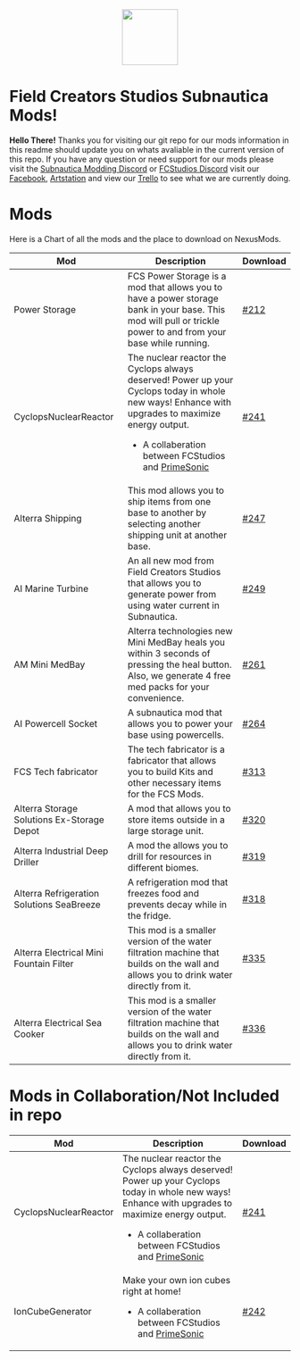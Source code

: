 

﻿
<p align="center">
  <img width="100" height="100" src="https://i.imgur.com/DHjcUQS.png">
</p>

# Field Creators Studios Subnautica Mods!

**Hello There!**
Thanks you for visiting our git repo for our mods information in this readme should update you on whats avaliable in the current version of this repo. If you have any question or need support for our mods please visit the [Subnautica Modding Discord](https://discordapp.com/invite/UpWuWwq) or [FCStudios Discord](https://discordapp.com/invite/szc7m5M) visit our [Facebook](https://www.facebook.com/FCSTools/), [Artstation](https://www.artstation.com/fieldcreatorsstudios) and view our [Trello](https://trello.com/b/Rqit6I94/fcs-subnatica-mods) to see what we are currently doing.


# Mods

Here is a Chart of all the mods and the place to download on NexusMods.

| Mod |Description  | Download
|--|--|--|
|  Power Storage| FCS Power Storage is a mod that allows you to have a power storage bank in your base. This mod will pull or trickle power to and from your base while running. | [#212](https://www.nexusmods.com/subnautica/mods/212)
| CyclopsNuclearReactor |The nuclear reactor the Cyclops always deserved! Power up your Cyclops today in whole new ways! Enhance with upgrades to maximize energy output.   <ul><li>A collaberation between FCStudios and [PrimeSonic](https://www.nexusmods.com/subnautica/users/1733280)| [#241](https://www.nexusmods.com/subnautica/mods/241)
| Alterra Shipping|This mod allows you to ship items from one base to another by selecting another shipping unit at another base.| [#247](https://www.nexusmods.com/subnautica/mods/247)
|AI Marine Turbine|An all new mod from Field Creators Studios that allows you to generate power from using water current in Subnautica.|[#249](https://www.nexusmods.com/subnautica/mods/249)
|AM Mini MedBay|Alterra technologies new Mini MedBay heals you within 3 seconds of pressing the heal button. Also, we generate 4 free med packs for your convenience.|[#261](https://www.nexusmods.com/subnautica/mods/261)
|AI Powercell Socket|A subnautica mod that allows you to power your base using powercells.|[#264](https://www.nexusmods.com/subnautica/mods/264)
|FCS Tech fabricator|The tech fabricator is a fabricator that allows you to build Kits and other necessary items for the FCS Mods.|[#313](https://www.nexusmods.com/subnautica/mods/313)
|Alterra Storage Solutions Ex-Storage Depot|A mod that allows you to store items outside in a large storage unit.|[#320](https://www.nexusmods.com/subnautica/mods/320)
|Alterra Industrial Deep Driller|A mod the allows you to drill for resources in different biomes.|[#319](https://www.nexusmods.com/subnautica/mods/319)
|Alterra Refrigeration Solutions SeaBreeze|A refrigeration mod that freezes food and prevents decay while in the fridge.|[#318](https://www.nexusmods.com/subnautica/mods/318)
|Alterra Electrical Mini Fountain Filter|This mod is a smaller version of the water filtration machine that builds on the wall and allows you to drink water directly from it.|[#335](https://www.nexusmods.com/subnautica/mods/335)
|Alterra Electrical Sea Cooker|This mod is a smaller version of the water filtration machine that builds on the wall and allows you to drink water directly from it.|[#336](https://www.nexusmods.com/subnautica/mods/336)


# Mods in Collaboration/Not Included in repo


|Mod|Description  | Download
|--|--|--|
| CyclopsNuclearReactor  | The nuclear reactor the Cyclops always deserved! Power up your Cyclops today in whole new ways! Enhance with upgrades to maximize energy output.   <ul><li>A collaberation between FCStudios and [PrimeSonic](https://www.nexusmods.com/subnautica/users/1733280) | [#241](https://www.nexusmods.com/subnautica/mods/241) |
| IonCubeGenerator|Make your own ion cubes right at home!<ul><li>A collaberation between FCStudios and [PrimeSonic](https://www.nexusmods.com/subnautica/users/1733280) |[#242](https://www.nexusmods.com/subnautica/mods/242)

